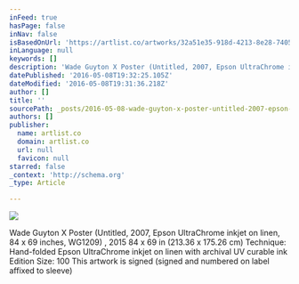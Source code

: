 ```yaml
---
inFeed: true
hasPage: false
inNav: false
isBasedOnUrl: 'https://artlist.co/artworks/32a51e35-918d-4213-8e28-74053a3fad2a'
inLanguage: null
keywords: []
description: 'Wade Guyton X Poster (Untitled, 2007, Epson UltraChrome inkjet on linen, 84 x 69 inches, WG1209) , 2015 84 x 69 in (213.36 x 175.26 cm) Technique: Hand-folded Epson UltraChrome inkjet on linen with archival UV curable ink Edition Size: 100 This artwork is signed (signed and numbered on label affixed to sleeve)'
datePublished: '2016-05-08T19:32:25.105Z'
dateModified: '2016-05-08T19:31:36.218Z'
author: []
title: ''
sourcePath: _posts/2016-05-08-wade-guyton-x-poster-untitled-2007-epson-ultrachrome-inkj.md
authors: []
publisher:
  name: artlist.co
  domain: artlist.co
  url: null
  favicon: null
starred: false
_context: 'http://schema.org'
_type: Article

---
```

![](https://the-grid-user-content.s3-us-west-2.amazonaws.com/e45be0ce-8ef3-4955-8379-5a6b9e5cc80a.jpg)

Wade Guyton X Poster (Untitled, 2007, Epson UltraChrome inkjet on linen, 84 x 69 inches, WG1209) , 2015 84 x 69 in (213.36 x 175.26 cm) Technique: Hand-folded Epson UltraChrome inkjet on linen with archival UV curable ink Edition Size: 100 This artwork is signed (signed and numbered on label affixed to sleeve)